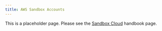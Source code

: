 ```yaml
---
title: AWS Sandbox Accounts
---
```


This is a placeholder page. Please see the [Sandbox Cloud](/handbook/infrastructure-standards/realms/sandbox/#individual-aws-account-or-gcp-project) handbook page.
